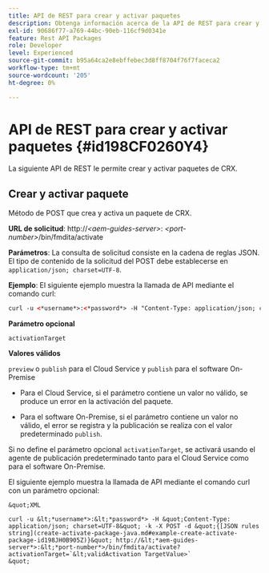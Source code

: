 ```yaml
---
title: API de REST para crear y activar paquetes
description: Obtenga información acerca de la API de REST para crear y activar paquetes
exl-id: 90686f77-a769-44bc-90eb-116cf9d0341e
feature: Rest API Packages
role: Developer
level: Experienced
source-git-commit: b95a64ca2e8ebffebec3d8ff8704f76f7faceca2
workflow-type: tm+mt
source-wordcount: '205'
ht-degree: 0%

---
```


# API de REST para crear y activar paquetes {#id198CF0260Y4}

La siguiente API de REST le permite crear y activar paquetes de CRX.

## Crear y activar paquete

Método de POST que crea y activa un paquete de CRX.

**URL de solicitud**:
http://*&lt;aem-guides-server\>*: *&lt;port-number\>*/bin/fmdita/activate

**Parámetros**:
La consulta de solicitud consiste en la cadena de reglas JSON. El tipo de contenido de la solicitud del POST debe establecerse en `application/json; charset=UTF-8`.

**Ejemplo**:
El siguiente ejemplo muestra la llamada de API mediante el comando curl:

```XML
curl -u <*username*>:<*password*> -H "Content-Type: application/json; charset=UTF-8"  -k -X POST -d "{[JSON rules string](create-activate-package-java.md#example-create-activate-package-id198JH0B905Z)}" http://<*aem-guides-server*>:<*port-number*>/bin/fmdita/activate
```


**Parámetro opcional**

`activationTarget`

**Valores válidos**

`preview` o `publish` para el Cloud Service y `publish` para el software On-Premise

- Para el Cloud Service, si el parámetro contiene un valor no válido, se produce un error en la activación del paquete.

- Para el software On-Premise, si el parámetro contiene un valor no válido, el error se registra y la publicación se realiza con el valor predeterminado `publish`.

Si no define el parámetro opcional `activationTarget`, se activará usando el agente de publicación predeterminado tanto para el Cloud Service como para el software On-Premise.



El siguiente ejemplo muestra la llamada de API mediante el comando curl con un parámetro opcional:


    &quot;XML
    
    curl -u &lt;*username*>:&lt;*password*> -H &quot;Content-Type: application/json; charset=UTF-8&quot; -k -X POST -d &quot;{[JSON rules string](create-activate-package-java.md#example-create-activate-package-id198JH0B905Z)}&quot; http://&lt;*aem-guides-server*>:&lt;*port-number*>/bin/fmdita/activate?activationTarget=`&lt;validActivation TargetValue>`
    &quot;
